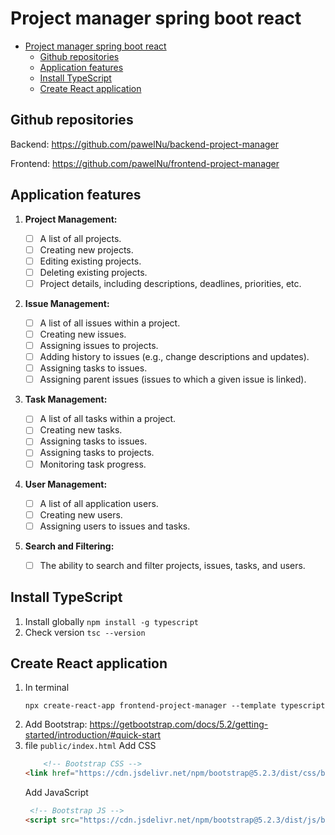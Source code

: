 # Project manager spring boot react

- [Project manager spring boot react](#project-manager-spring-boot-react)
  - [Github repositories](#github-repositories)
  - [Application features](#application-features)
  - [Install TypeScript](#install-typescript)
  - [Create React application](#create-react-application)

## Github repositories

Backend: https://github.com/pawelNu/backend-project-manager

Frontend: https://github.com/pawelNu/frontend-project-manager

## Application features

1. **Project Management:**

    - [ ] A list of all projects.
    - [ ] Creating new projects.
    - [ ] Editing existing projects.
    - [ ] Deleting existing projects.
    - [ ] Project details, including descriptions, deadlines, priorities, etc.

2. **Issue Management:**

    - [ ] A list of all issues within a project.
    - [ ] Creating new issues.
    - [ ] Assigning issues to projects.
    - [ ] Adding history to issues (e.g., change descriptions and updates).
    - [ ] Assigning tasks to issues.
    - [ ] Assigning parent issues (issues to which a given issue is linked).

3. **Task Management:**

    - [ ] A list of all tasks within a project.
    - [ ] Creating new tasks.
    - [ ] Assigning tasks to issues.
    - [ ] Assigning tasks to projects.
    - [ ] Monitoring task progress.

4. **User Management:**

    - [ ] A list of all application users.
    - [ ] Creating new users.
    - [ ] Assigning users to issues and tasks.

5. **Search and Filtering:**

    - [ ] The ability to search and filter projects, issues, tasks, and users.

## Install TypeScript

1. Install globally `npm install -g typescript`
2. Check version `tsc --version`

## Create React application

1. In terminal 
    ```shell
    npx create-react-app frontend-project-manager --template typescript
    ```
2. Add Bootstrap: https://getbootstrap.com/docs/5.2/getting-started/introduction/#quick-start
3. file `public/index.html`
   Add CSS
    ```html
        <!-- Bootstrap CSS -->
    <link href="https://cdn.jsdelivr.net/npm/bootstrap@5.2.3/dist/css/bootstrap.min.css" rel="stylesheet" integrity="sha384-rbsA2VBKQhggwzxH7pPCaAqO46MgnOM80zW1RWuH61DGLwZJEdK2Kadq2F9CUG65" crossorigin="anonymous">
    ```
    Add JavaScript
    ```html
     <!-- Bootstrap JS -->
    <script src="https://cdn.jsdelivr.net/npm/bootstrap@5.2.3/dist/js/bootstrap.bundle.min.js" integrity="sha384-kenU1KFdBIe4zVF0s0G1M5b4hcpxyD9F7jL+jjXkk+Q2h455rYXK/7HAuoJl+0I4" crossorigin="anonymous"></script>
    ```
